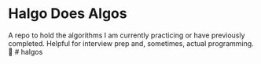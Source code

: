 # Halgo Does Algos

A repo to hold the algorithms I am currently practicing or have previously completed. Helpful for interview prep and, sometimes, actual programming. 🤔 # halgos
